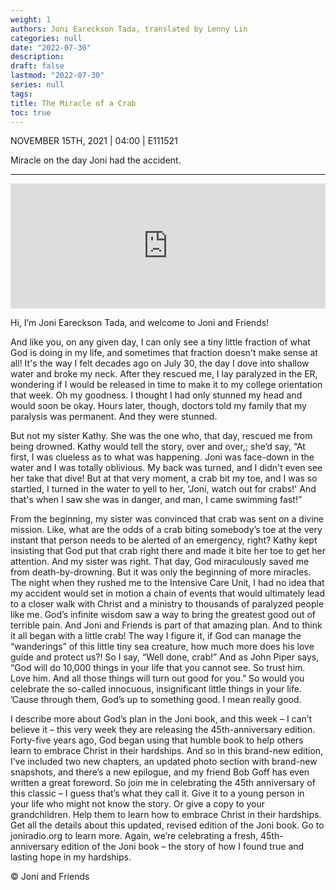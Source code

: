 ```yaml
---
weight: 1
authors: Joni Eareckson Tada, translated by Lenny Lin
categories: null
date: "2022-07-30"
description: 
draft: false
lastmod: "2022-07-30"
series: null
tags: 
title: The Miracle of a Crab
toc: true
---
```

NOVEMBER 15TH, 2021 | 04:00 | E111521

Miracle on the day Joni had the accident.  
<!--more-->
---
<iframe height="200px" width="100%" frameborder="no" scrolling="no" seamless src="https://player.simplecast.com/39563667-d5e9-4511-b4ba-17eed8be17fb?dark=false"></iframe>

Hi, I’m Joni Eareckson Tada, and welcome to Joni and Friends!

And like you, on any given day, I can only see a tiny little fraction of what God is doing in my life, and sometimes that fraction doesn't make sense at all! It's the way I felt decades ago on July 30, the day I dove into shallow water and broke my neck. After they rescued me, I lay paralyzed in the ER, wondering if I would be released in time to make it to my college orientation that week. Oh my goodness. I thought I had only stunned my head and would soon be okay. Hours later, though, doctors told my family that my paralysis was permanent. And they were stunned. 

But not my sister Kathy. She was the one who, that day, rescued me from being drowned. Kathy would tell the story, over and over,; she’d say, “At first, I was clueless as to what was happening. Joni was face-down in the water and I was totally oblivious. My back was turned, and I didn't even see her take that dive! But at that very moment, a crab bit my toe, and I was so startled, I turned in the water to yell to her, 'Joni, watch out for crabs!' And that's when I saw she was in danger, and man, I came swimming fast!” 

From the beginning, my sister was convinced that crab was sent on a divine mission. Like, what are the odds of a crab biting somebody’s toe at the very instant that person needs to be alerted of an emergency, right? Kathy kept insisting that God put that crab right there and made it bite her toe to get her attention. And my sister was right. That day, God miraculously saved me from death-by-drowning. But it was only the beginning of more miracles. The night when they rushed me to the Intensive Care Unit, I had no idea that my accident would set in motion a chain of events that would ultimately lead to a closer walk with Christ and a ministry to thousands of paralyzed people like me. God’s infinite wisdom saw a way to bring the greatest good out of terrible pain. And Joni and Friends is part of that amazing plan. And to think it all began with a little crab! The way I figure it, if God can manage the “wanderings” of this little tiny sea creature, how much more does his love guide and protect us?! So I say, “Well done, crab!” And as John Piper says, “God will do 10,000 things in your life that you cannot see. So trust him. Love him. And all those things will turn out good for you.” So would you celebrate the so-called innocuous, insignificant little things in your life. ’Cause through them, God’s up to something good. I mean really good.

I describe more about God’s plan in the Joni book, and this week – I can’t believe it – this very week they are releasing the 45th-anniversary edition. Forty-five years ago, God began using that humble book to help others learn to embrace Christ in their hardships. And so in this brand-new edition, I’ve included two new chapters, an updated photo section with brand-new snapshots, and there’s a new epilogue, and my friend Bob Goff has even written a great foreword. So join me in celebrating the 45th anniversary of this classic – I guess that’s what they call it. Give it to a young person in your life who might not know the story. Or give a copy to your grandchildren. Help them to learn how to embrace Christ in their hardships. Get all the details about this updated, revised edition of the Joni book. Go to joniradio.org to learn more. Again, we’re celebrating a fresh, 45th-anniversary edition of the Joni book – the story of how I found true and lasting hope in my hardships. 


© Joni and Friends
